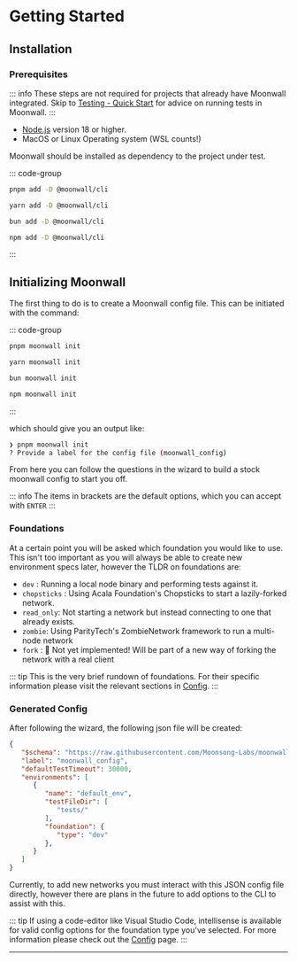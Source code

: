 # Getting Started

## Installation

### Prerequisites

::: info
These steps are not required for projects that already have Moonwall integrated. 
Skip to [Testing - Quick Start](../test/quick-start) for advice on running tests in Moonwall.
:::

- [Node.js](https://nodejs.org/) version 18 or higher.
- MacOS or Linux Operating system (WSL counts!)

Moonwall should be installed as dependency to the project under test.

::: code-group

```sh [pnpm]
pnpm add -D @moonwall/cli
```

```sh [yarn]
yarn add -D @moonwall/cli
```

```sh [bun]
bun add -D @moonwall/cli
```

```sh [npm]
npm add -D @moonwall/cli
```

:::

## Initializing Moonwall

The first thing to do is to create a Moonwall config file. This can be initiated with the command:

::: code-group

```sh [pnpm]
pnpm moonwall init
```

```sh [yarn]
yarn moonwall init
```

```sh [bun]
bun moonwall init
```

```sh [npm]
npm moonwall init
```

:::

which should give you an output like:

```sh
❯ pnpm moonwall init
? Provide a label for the config file (moonwall_config) 
```

From here you can follow the questions in the wizard to build a stock moonwall config to start you off.

::: info
The items in brackets are the default options, which you can accept with `ENTER`
:::

### Foundations

At a certain point you will be asked which foundation you would like to use.
This isn't too important as you will always be able to create new environment specs later, however the TLDR on foundations are:

- `dev` : Running a local node binary and performing tests against it.
- `chopsticks` : Using Acala Foundation's Chopsticks to start a lazily-forked network.
- `read_only`: Not starting a network but instead connecting to one that already exists.
- `zombie`: Using ParityTech's ZombieNetwork framework to run a multi-node network
- `fork` : 🚧 Not yet implemented! Will be part of a new way of forking the network with a real client

::: tip
This is the very brief rundown of foundations. For their specific information please visit the relevant sections in [Config](../../config/environment).
:::

### Generated Config

After following the wizard, the following json file will be created:

```json
{
   "$schema": "https://raw.githubusercontent.com/Moonsong-Labs/moonwall/main/packages/types/config_schema.json",
   "label": "moonwall_config",
   "defaultTestTimeout": 30000,
   "environments": [
      {
         "name": "default_env",
         "testFileDir": [
            "tests/"
         ],
         "foundation": {
            "type": "dev"
         },
      }
   ]
}      
```

Currently, to add new networks you must interact with this JSON config file directly, however there are plans in the future to add options to the CLI to assist with this.

::: tip
If using a code-editor like Visual Studio Code, intellisense is available for valid config options for the foundation type you've selected. For more information please check out the [Config](../../config/environment) page.
:::

---
